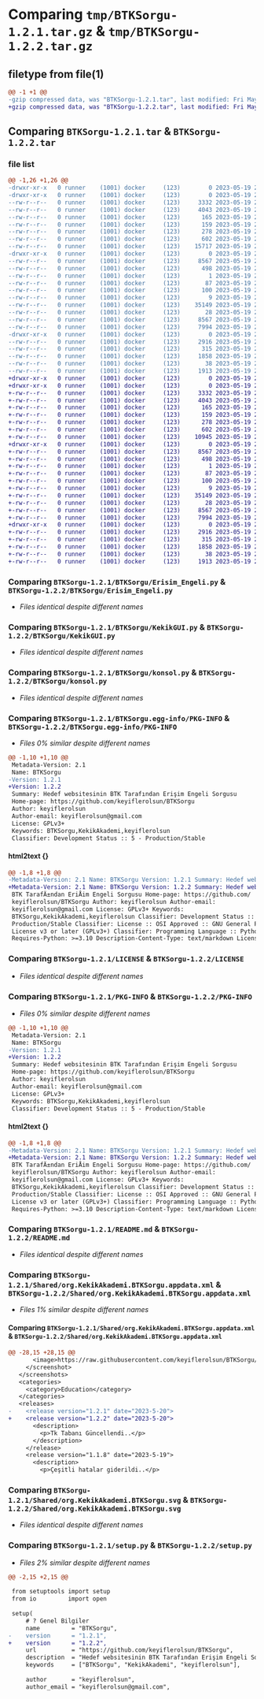 # Comparing `tmp/BTKSorgu-1.2.1.tar.gz` & `tmp/BTKSorgu-1.2.2.tar.gz`

## filetype from file(1)

```diff
@@ -1 +1 @@
-gzip compressed data, was "BTKSorgu-1.2.1.tar", last modified: Fri May 19 23:08:09 2023, max compression
+gzip compressed data, was "BTKSorgu-1.2.2.tar", last modified: Fri May 19 23:32:40 2023, max compression
```

## Comparing `BTKSorgu-1.2.1.tar` & `BTKSorgu-1.2.2.tar`

### file list

```diff
@@ -1,26 +1,26 @@
-drwxr-xr-x   0 runner    (1001) docker     (123)        0 2023-05-19 23:08:09.763294 BTKSorgu-1.2.1/
-drwxr-xr-x   0 runner    (1001) docker     (123)        0 2023-05-19 23:08:09.759294 BTKSorgu-1.2.1/BTKSorgu/
--rw-r--r--   0 runner    (1001) docker     (123)     3332 2023-05-19 23:07:45.000000 BTKSorgu-1.2.1/BTKSorgu/Erisim_Engeli.py
--rw-r--r--   0 runner    (1001) docker     (123)     4043 2023-05-19 23:07:45.000000 BTKSorgu-1.2.1/BTKSorgu/KekikGUI.py
--rw-r--r--   0 runner    (1001) docker     (123)      165 2023-05-19 23:07:45.000000 BTKSorgu-1.2.1/BTKSorgu/__init__.py
--rw-r--r--   0 runner    (1001) docker     (123)      159 2023-05-19 23:07:45.000000 BTKSorgu-1.2.1/BTKSorgu/arayuz.py
--rw-r--r--   0 runner    (1001) docker     (123)      278 2023-05-19 23:07:45.000000 BTKSorgu-1.2.1/BTKSorgu/ekstra.py
--rw-r--r--   0 runner    (1001) docker     (123)      602 2023-05-19 23:07:45.000000 BTKSorgu-1.2.1/BTKSorgu/konsol.py
--rw-r--r--   0 runner    (1001) docker     (123)    15717 2023-05-19 23:07:45.000000 BTKSorgu-1.2.1/BTKSorgu/logo.png
-drwxr-xr-x   0 runner    (1001) docker     (123)        0 2023-05-19 23:08:09.759294 BTKSorgu-1.2.1/BTKSorgu.egg-info/
--rw-r--r--   0 runner    (1001) docker     (123)     8567 2023-05-19 23:08:09.000000 BTKSorgu-1.2.1/BTKSorgu.egg-info/PKG-INFO
--rw-r--r--   0 runner    (1001) docker     (123)      498 2023-05-19 23:08:09.000000 BTKSorgu-1.2.1/BTKSorgu.egg-info/SOURCES.txt
--rw-r--r--   0 runner    (1001) docker     (123)        1 2023-05-19 23:08:09.000000 BTKSorgu-1.2.1/BTKSorgu.egg-info/dependency_links.txt
--rw-r--r--   0 runner    (1001) docker     (123)       87 2023-05-19 23:08:09.000000 BTKSorgu-1.2.1/BTKSorgu.egg-info/entry_points.txt
--rw-r--r--   0 runner    (1001) docker     (123)      100 2023-05-19 23:08:09.000000 BTKSorgu-1.2.1/BTKSorgu.egg-info/requires.txt
--rw-r--r--   0 runner    (1001) docker     (123)        9 2023-05-19 23:08:09.000000 BTKSorgu-1.2.1/BTKSorgu.egg-info/top_level.txt
--rw-r--r--   0 runner    (1001) docker     (123)    35149 2023-05-19 23:07:45.000000 BTKSorgu-1.2.1/LICENSE
--rw-r--r--   0 runner    (1001) docker     (123)       28 2023-05-19 23:07:45.000000 BTKSorgu-1.2.1/MANIFEST.in
--rw-r--r--   0 runner    (1001) docker     (123)     8567 2023-05-19 23:08:09.763294 BTKSorgu-1.2.1/PKG-INFO
--rw-r--r--   0 runner    (1001) docker     (123)     7994 2023-05-19 23:07:45.000000 BTKSorgu-1.2.1/README.md
-drwxr-xr-x   0 runner    (1001) docker     (123)        0 2023-05-19 23:08:09.759294 BTKSorgu-1.2.1/Shared/
--rw-r--r--   0 runner    (1001) docker     (123)     2916 2023-05-19 23:07:45.000000 BTKSorgu-1.2.1/Shared/org.KekikAkademi.BTKSorgu.appdata.xml
--rw-r--r--   0 runner    (1001) docker     (123)      315 2023-05-19 23:07:45.000000 BTKSorgu-1.2.1/Shared/org.KekikAkademi.BTKSorgu.desktop
--rw-r--r--   0 runner    (1001) docker     (123)     1858 2023-05-19 23:07:45.000000 BTKSorgu-1.2.1/Shared/org.KekikAkademi.BTKSorgu.svg
--rw-r--r--   0 runner    (1001) docker     (123)       38 2023-05-19 23:08:09.763294 BTKSorgu-1.2.1/setup.cfg
--rw-r--r--   0 runner    (1001) docker     (123)     1913 2023-05-19 23:07:45.000000 BTKSorgu-1.2.1/setup.py
+drwxr-xr-x   0 runner    (1001) docker     (123)        0 2023-05-19 23:32:40.100299 BTKSorgu-1.2.2/
+drwxr-xr-x   0 runner    (1001) docker     (123)        0 2023-05-19 23:32:40.100299 BTKSorgu-1.2.2/BTKSorgu/
+-rw-r--r--   0 runner    (1001) docker     (123)     3332 2023-05-19 23:32:17.000000 BTKSorgu-1.2.2/BTKSorgu/Erisim_Engeli.py
+-rw-r--r--   0 runner    (1001) docker     (123)     4043 2023-05-19 23:32:17.000000 BTKSorgu-1.2.2/BTKSorgu/KekikGUI.py
+-rw-r--r--   0 runner    (1001) docker     (123)      165 2023-05-19 23:32:17.000000 BTKSorgu-1.2.2/BTKSorgu/__init__.py
+-rw-r--r--   0 runner    (1001) docker     (123)      159 2023-05-19 23:32:17.000000 BTKSorgu-1.2.2/BTKSorgu/arayuz.py
+-rw-r--r--   0 runner    (1001) docker     (123)      278 2023-05-19 23:32:17.000000 BTKSorgu-1.2.2/BTKSorgu/ekstra.py
+-rw-r--r--   0 runner    (1001) docker     (123)      602 2023-05-19 23:32:17.000000 BTKSorgu-1.2.2/BTKSorgu/konsol.py
+-rw-r--r--   0 runner    (1001) docker     (123)    10945 2023-05-19 23:32:17.000000 BTKSorgu-1.2.2/BTKSorgu/logo.png
+drwxr-xr-x   0 runner    (1001) docker     (123)        0 2023-05-19 23:32:40.100299 BTKSorgu-1.2.2/BTKSorgu.egg-info/
+-rw-r--r--   0 runner    (1001) docker     (123)     8567 2023-05-19 23:32:39.000000 BTKSorgu-1.2.2/BTKSorgu.egg-info/PKG-INFO
+-rw-r--r--   0 runner    (1001) docker     (123)      498 2023-05-19 23:32:39.000000 BTKSorgu-1.2.2/BTKSorgu.egg-info/SOURCES.txt
+-rw-r--r--   0 runner    (1001) docker     (123)        1 2023-05-19 23:32:39.000000 BTKSorgu-1.2.2/BTKSorgu.egg-info/dependency_links.txt
+-rw-r--r--   0 runner    (1001) docker     (123)       87 2023-05-19 23:32:39.000000 BTKSorgu-1.2.2/BTKSorgu.egg-info/entry_points.txt
+-rw-r--r--   0 runner    (1001) docker     (123)      100 2023-05-19 23:32:39.000000 BTKSorgu-1.2.2/BTKSorgu.egg-info/requires.txt
+-rw-r--r--   0 runner    (1001) docker     (123)        9 2023-05-19 23:32:39.000000 BTKSorgu-1.2.2/BTKSorgu.egg-info/top_level.txt
+-rw-r--r--   0 runner    (1001) docker     (123)    35149 2023-05-19 23:32:17.000000 BTKSorgu-1.2.2/LICENSE
+-rw-r--r--   0 runner    (1001) docker     (123)       28 2023-05-19 23:32:17.000000 BTKSorgu-1.2.2/MANIFEST.in
+-rw-r--r--   0 runner    (1001) docker     (123)     8567 2023-05-19 23:32:40.100299 BTKSorgu-1.2.2/PKG-INFO
+-rw-r--r--   0 runner    (1001) docker     (123)     7994 2023-05-19 23:32:17.000000 BTKSorgu-1.2.2/README.md
+drwxr-xr-x   0 runner    (1001) docker     (123)        0 2023-05-19 23:32:40.100299 BTKSorgu-1.2.2/Shared/
+-rw-r--r--   0 runner    (1001) docker     (123)     2916 2023-05-19 23:32:17.000000 BTKSorgu-1.2.2/Shared/org.KekikAkademi.BTKSorgu.appdata.xml
+-rw-r--r--   0 runner    (1001) docker     (123)      315 2023-05-19 23:32:17.000000 BTKSorgu-1.2.2/Shared/org.KekikAkademi.BTKSorgu.desktop
+-rw-r--r--   0 runner    (1001) docker     (123)     1858 2023-05-19 23:32:17.000000 BTKSorgu-1.2.2/Shared/org.KekikAkademi.BTKSorgu.svg
+-rw-r--r--   0 runner    (1001) docker     (123)       38 2023-05-19 23:32:40.100299 BTKSorgu-1.2.2/setup.cfg
+-rw-r--r--   0 runner    (1001) docker     (123)     1913 2023-05-19 23:32:17.000000 BTKSorgu-1.2.2/setup.py
```

### Comparing `BTKSorgu-1.2.1/BTKSorgu/Erisim_Engeli.py` & `BTKSorgu-1.2.2/BTKSorgu/Erisim_Engeli.py`

 * *Files identical despite different names*

### Comparing `BTKSorgu-1.2.1/BTKSorgu/KekikGUI.py` & `BTKSorgu-1.2.2/BTKSorgu/KekikGUI.py`

 * *Files identical despite different names*

### Comparing `BTKSorgu-1.2.1/BTKSorgu/konsol.py` & `BTKSorgu-1.2.2/BTKSorgu/konsol.py`

 * *Files identical despite different names*

### Comparing `BTKSorgu-1.2.1/BTKSorgu.egg-info/PKG-INFO` & `BTKSorgu-1.2.2/BTKSorgu.egg-info/PKG-INFO`

 * *Files 0% similar despite different names*

```diff
@@ -1,10 +1,10 @@
 Metadata-Version: 2.1
 Name: BTKSorgu
-Version: 1.2.1
+Version: 1.2.2
 Summary: Hedef websitesinin BTK Tarafından Erişim Engeli Sorgusu
 Home-page: https://github.com/keyiflerolsun/BTKSorgu
 Author: keyiflerolsun
 Author-email: keyiflerolsun@gmail.com
 License: GPLv3+
 Keywords: BTKSorgu,KekikAkademi,keyiflerolsun
 Classifier: Development Status :: 5 - Production/Stable
```

#### html2text {}

```diff
@@ -1,8 +1,8 @@
-Metadata-Version: 2.1 Name: BTKSorgu Version: 1.2.1 Summary: Hedef websitesinin
+Metadata-Version: 2.1 Name: BTKSorgu Version: 1.2.2 Summary: Hedef websitesinin
 BTK TarafÄ±ndan EriÅim Engeli Sorgusu Home-page: https://github.com/
 keyiflerolsun/BTKSorgu Author: keyiflerolsun Author-email:
 keyiflerolsun@gmail.com License: GPLv3+ Keywords:
 BTKSorgu,KekikAkademi,keyiflerolsun Classifier: Development Status :: 5 -
 Production/Stable Classifier: License :: OSI Approved :: GNU General Public
 License v3 or later (GPLv3+) Classifier: Programming Language :: Python :: 3
 Requires-Python: >=3.10 Description-Content-Type: text/markdown License-File:
```

### Comparing `BTKSorgu-1.2.1/LICENSE` & `BTKSorgu-1.2.2/LICENSE`

 * *Files identical despite different names*

### Comparing `BTKSorgu-1.2.1/PKG-INFO` & `BTKSorgu-1.2.2/PKG-INFO`

 * *Files 0% similar despite different names*

```diff
@@ -1,10 +1,10 @@
 Metadata-Version: 2.1
 Name: BTKSorgu
-Version: 1.2.1
+Version: 1.2.2
 Summary: Hedef websitesinin BTK Tarafından Erişim Engeli Sorgusu
 Home-page: https://github.com/keyiflerolsun/BTKSorgu
 Author: keyiflerolsun
 Author-email: keyiflerolsun@gmail.com
 License: GPLv3+
 Keywords: BTKSorgu,KekikAkademi,keyiflerolsun
 Classifier: Development Status :: 5 - Production/Stable
```

#### html2text {}

```diff
@@ -1,8 +1,8 @@
-Metadata-Version: 2.1 Name: BTKSorgu Version: 1.2.1 Summary: Hedef websitesinin
+Metadata-Version: 2.1 Name: BTKSorgu Version: 1.2.2 Summary: Hedef websitesinin
 BTK TarafÄ±ndan EriÅim Engeli Sorgusu Home-page: https://github.com/
 keyiflerolsun/BTKSorgu Author: keyiflerolsun Author-email:
 keyiflerolsun@gmail.com License: GPLv3+ Keywords:
 BTKSorgu,KekikAkademi,keyiflerolsun Classifier: Development Status :: 5 -
 Production/Stable Classifier: License :: OSI Approved :: GNU General Public
 License v3 or later (GPLv3+) Classifier: Programming Language :: Python :: 3
 Requires-Python: >=3.10 Description-Content-Type: text/markdown License-File:
```

### Comparing `BTKSorgu-1.2.1/README.md` & `BTKSorgu-1.2.2/README.md`

 * *Files identical despite different names*

### Comparing `BTKSorgu-1.2.1/Shared/org.KekikAkademi.BTKSorgu.appdata.xml` & `BTKSorgu-1.2.2/Shared/org.KekikAkademi.BTKSorgu.appdata.xml`

 * *Files 1% similar despite different names*

#### Comparing `BTKSorgu-1.2.1/Shared/org.KekikAkademi.BTKSorgu.appdata.xml` & `BTKSorgu-1.2.2/Shared/org.KekikAkademi.BTKSorgu.appdata.xml`

```diff
@@ -28,15 +28,15 @@
       <image>https://raw.githubusercontent.com/keyiflerolsun/BTKSorgu/main/.github/icons/SS.png</image>
     </screenshot>
   </screenshots>
   <categories>
     <category>Education</category>
   </categories>
   <releases>
-    <release version="1.2.1" date="2023-5-20">
+    <release version="1.2.2" date="2023-5-20">
       <description>
         <p>Tk Tabanı Güncellendi..</p>
       </description>
     </release>
     <release version="1.1.8" date="2023-5-19">
       <description>
         <p>Çeşitli hatalar giderildi..</p>
```

### Comparing `BTKSorgu-1.2.1/Shared/org.KekikAkademi.BTKSorgu.svg` & `BTKSorgu-1.2.2/Shared/org.KekikAkademi.BTKSorgu.svg`

 * *Files identical despite different names*

### Comparing `BTKSorgu-1.2.1/setup.py` & `BTKSorgu-1.2.2/setup.py`

 * *Files 2% similar despite different names*

```diff
@@ -2,15 +2,15 @@
 
 from setuptools import setup
 from io         import open
 
 setup(
     # ? Genel Bilgiler
     name         = "BTKSorgu",
-    version      = "1.2.1",
+    version      = "1.2.2",
     url          = "https://github.com/keyiflerolsun/BTKSorgu",
     description  = "Hedef websitesinin BTK Tarafından Erişim Engeli Sorgusu",
     keywords     = ["BTKSorgu", "KekikAkademi", "keyiflerolsun"],
 
     author       = "keyiflerolsun",
     author_email = "keyiflerolsun@gmail.com",
```


